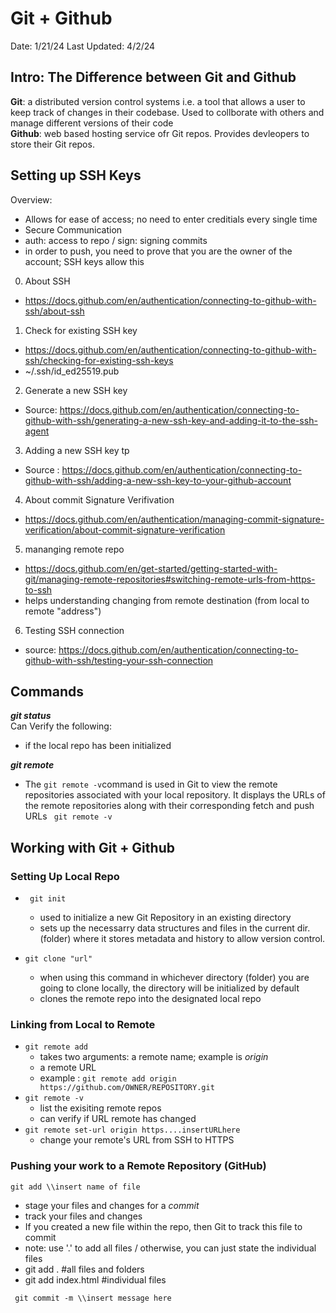 # Git + Github
Date:  1/21/24 
Last Updated: 4/2/24

## Intro: The Difference between Git and Github
**Git**: a distributed version control systems i.e. a tool that allows a user to keep track of changes in their codebase. Used to collborate with others and manage different versions of their code <br>
**Github**: web based hosting service ofr Git repos. Provides devleopers to store their Git repos. 

## Setting up SSH Keys 
Overview: 
- Allows for ease of access; no need to enter creditials every single time
- Secure Communication
- auth: access to repo / sign: signing commits
- in order to push, you need to prove that you are the owner of the account; SSH keys allow this 
  
0. About SSH
  - https://docs.github.com/en/authentication/connecting-to-github-with-ssh/about-ssh 

1. Check for existing SSH key
- https://docs.github.com/en/authentication/connecting-to-github-with-ssh/checking-for-existing-ssh-keys
- ~/.ssh/id_ed25519.pub 

2. Generate a new SSH key
  - Source: https://docs.github.com/en/authentication/connecting-to-github-with-ssh/generating-a-new-ssh-key-and-adding-it-to-the-ssh-agent

3. Adding a new SSH key tp 
  - Source : https://docs.github.com/en/authentication/connecting-to-github-with-ssh/adding-a-new-ssh-key-to-your-github-account

4. About commit Signature Verifivation
- https://docs.github.com/en/authentication/managing-commit-signature-verification/about-commit-signature-verification

5. mananging remote repo
- https://docs.github.com/en/get-started/getting-started-with-git/managing-remote-repositories#switching-remote-urls-from-https-to-ssh
- helps understanding changing from remote destination (from local to remote "address")
6. Testing SSH connection
  - source: https://docs.github.com/en/authentication/connecting-to-github-with-ssh/testing-your-ssh-connection 

## Commands 
_**git status**_<br> 
Can Verify the following: 
- if the local repo has been initialized

_**git remote**_ <br>
- The ```git remote -v```command is used in Git to view the remote repositories associated with your local repository. It displays the URLs of the remote repositories along with their corresponding fetch and push URLs
``` git remote -v``` 

## Working with Git + Github
### Setting Up Local Repo 
- ``` git init```
   - used to initialize a new Git Repository in an existing directory
   - sets up the necessarry data structures and files in the current dir. (folder) where it stores metadata and history to allow version control.

- ```git clone "url"```
  - when using this command in whichever directory (folder) you are going to clone locally, the directory will be initialized by default
  - clones the remote repo into the designated local repo 
     
### Linking from Local to Remote
- ```git remote add```
  - takes two arguments: a remote name; example is _origin_
  - a remote URL
  - example : ```git remote add origin https://github.com/OWNER/REPOSITORY.git```
- ```git remote -v```
  - list the exisiting remote repos
  - can verify if URL remote has changed 
- ```git remote set-url origin https....insertURLhere```
  - change your remote's URL from SSH to HTTPS
    
### Pushing your work to a Remote Repository (GitHub) 
``` git add \\insert name of file ```
- stage your files and changes for a _commit_
- track your files and changes
- If you created a new file within the repo, then Git to track this file to commit
-	note: use '.'  to add all files / otherwise, you can just state the individual files
  - git add . #all files and folders
  -  git add index.html #individual files

``` git commit -m \\insert message here```
